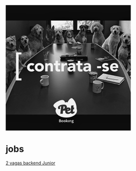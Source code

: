 <img src="https://github.com/PetBookingBrasil/jobs/blob/master/contratase.png" height="400" width="400" alt="Pet Booking Contrata!" />

# jobs

[2 vagas backend Junior](https://github.com/PetBookingBrasil/jobs/blob/master/junior_backend.md)
